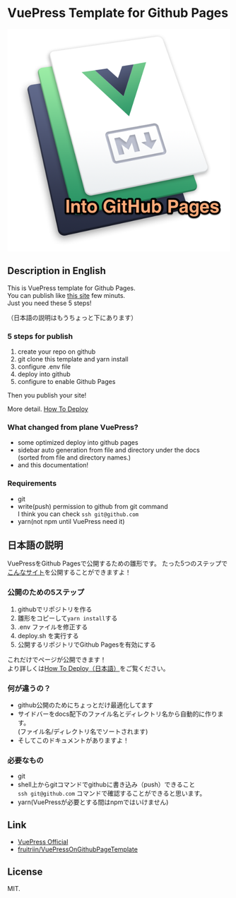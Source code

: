 # VuePress Template for Github Pages
![VuePress Template for Github Pages](./.resources/template_logo.png)

## Description in English
This is VuePress template for Github Pages.  
You can publish like [this site](https://fruitriin.github.io/vptest/) few minuts.   
Just you need these 5 steps!
 
 （日本語の説明はもうちょっと下にあります）
 
### 5 steps for publish
1. create your repo on github
1. git clone this template and yarn install
1. configure .env file
1. deploy into github
1. configure to enable Github Pages 

Then you publish your site!

More detail. [How To Deploy](/HowToDeploy/English.md)


### What changed from plane VuePress?
- some optimized deploy into github pages
- sidebar auto generation from file and directory under the docs   
(sorted from file and directory names.)
- and this documentation! 

### Requirements
- git
- write(push) permission to github from git command  
I think you can check `ssh git@github.com`
- yarn(not npm until VuePress need it) 
 
## 日本語の説明
VuePressをGithub Pagesで公開するための雛形です。
たった5つのステップで[こんなサイト](https://fruitriin.github.io/vptest/)を公開することができますよ！

### 公開のための5ステップ
1. githubでリポジトリを作る
1. 雛形をコピーして`yarn install`する
1. .env ファイルを修正する
1. deploy.sh を実行する
1. 公開するリポジトリでGithub Pagesを有効にする

これだけでページが公開できます！  
より詳しくは[How To Deploy（日本語）](/HowToDeploy/Japanese.md)をご覧ください。

### 何が違うの？
- github公開のためにちょっとだけ最適化してます
- サイドバーをdocs配下のファイル名とディレクトリ名から自動的に作ります。  
(ファイル名/ディレクトリ名でソートされます)
- そしてこのドキュメントがありますよ！

### 必要なもの
- git
- shell上からgitコマンドでgithubに書き込み（push）できること  
`ssh git@github.com` コマンドで確認することができると思います。
- yarn(VuePressが必要とする間はnpmではいけません) 

## Link
- [VuePress Official](https://vuepress.vuejs.org/)
- [fruitriin/VuePressOnGithubPageTemplate](https://github.com/fruitriin/VuePressOnGithubPageTemplate)

## License
MIT.

